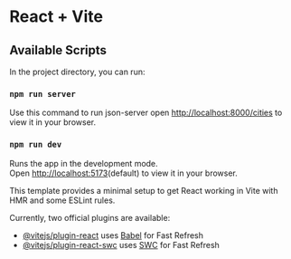 # React + Vite

## Available Scripts

In the project directory, you can run:

### `npm run server`

Use this command to run json-server
open [http://localhost:8000/cities](http://localhost:8000/cities) to view it in your browser.

### `npm run dev`

Runs the app in the development mode.\
Open [http://localhost:5173](http://localhost:5173)(default) to view it in your browser.

This template provides a minimal setup to get React working in Vite with HMR and some ESLint rules.

Currently, two official plugins are available:

- [@vitejs/plugin-react](https://github.com/vitejs/vite-plugin-react/blob/main/packages/plugin-react/README.md) uses [Babel](https://babeljs.io/) for Fast Refresh
- [@vitejs/plugin-react-swc](https://github.com/vitejs/vite-plugin-react-swc) uses [SWC](https://swc.rs/) for Fast Refresh

